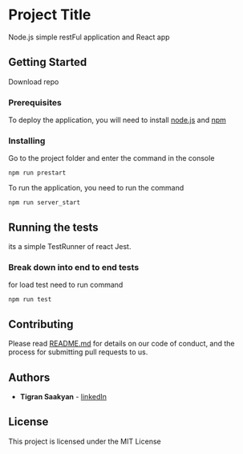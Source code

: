 # Project Title

Node.js simple restFul application and React app

## Getting Started

Download repo

### Prerequisites

To deploy the application, you will need to install [node.js](https://nodejs.org/en/) and [npm](https://www.npmjs.com/)


### Installing

Go to the project folder and enter the command in the console

```
npm run prestart
```

To run the application, you need to run the command

```
npm run server_start
```

## Running the tests

its a simple TestRunner of react Jest.

### Break down into end to end tests

for load test need to run command

```
npm run test
```


## Contributing

Please read [README.md](https://github.com/tigraqwerty/phone-catalog/blob/master/README.md) for details on our code of conduct, and the process for submitting pull requests to us.

## Authors

* **Tigran Saakyan** - [linkedIn](https://www.linkedin.com/in/tigran-saakyan-8b504b146/)


## License

This project is licensed under the MIT License

